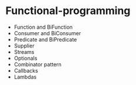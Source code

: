 # Functional-programming
* Function and BiFunction
* Consumer and BiConsumer
* Predicate and BiPredicate
* Supplier  
* Streams
* Optionals
* Combinator pattern
* Callbacks
* Lambdas